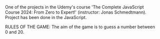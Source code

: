 One of the projects in the Udemy's course 'The Complete JavaScript Course 2024: From Zero to Expert!' (instructor: Jonas Schmedtmann). Project has been done in the JavaScript.

RULES OF THE GAME: The aim of the game is to guess a number between 0 and 20.
